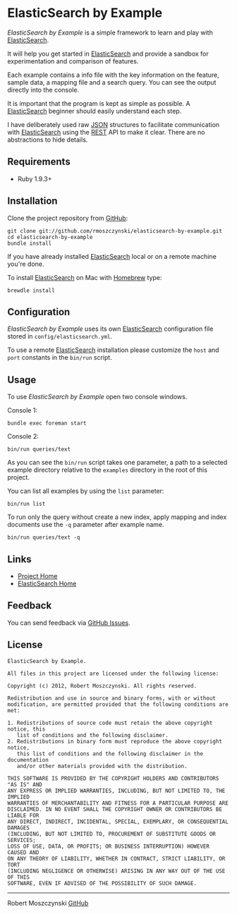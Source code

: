 ElasticSearch by Example
========================

_ElasticSearch by Example_ is a simple framework to learn and play with
[ElasticSearch](http://elasticsearch.org).

It will help you get started in [ElasticSearch](http://elasticsearch.org)
and provide a sandbox for experimentation and comparison of features.

Each example contains a info file with the key information on the feature,
sample data, a mapping file and a search query. You can see the output directly
into the console.

It is important that the program is kept as simple as possible.
A [ElasticSearch](http://elasticsearch.org) beginner should easily understand each step.

I have deliberately used raw [JSON](http://www.json.org/) structures to facilitate communication with [ElasticSearch](http://elasticsearch.org) using the
[REST](http://en.wikipedia.org/wiki/Representational_state_transfer) API to make
it clear. There are no abstractions to hide details.


Requirements
------------

* Ruby 1.9.3+


Installation
------------

Clone the project repository from [GitHub](http://github.com/):

    git clone git://github.com/rmoszczynski/elasticsearch-by-example.git
    cd elasticsearch-by-example
    bundle install

If you have already installed [ElasticSearch](http://elasticsearch.org) local
or on a remote machine you're done.

To install [ElasticSearch](http://elasticsearch.org) on Mac with
[Homebrew](http://mxcl.github.com/homebrew/) type:

    brewdle install


Configuration
-------------

_ElasticSearch by Example_ uses its own [ElasticSearch](http://elasticsearch.org) configuration file stored in `config/elasticsearch.yml`.

To use a remote [ElasticSearch](http://elasticsearch.org) installation
please customize the `host` and `port` constants in the `bin/run` script.


Usage
-----

To use _ElasticSearch by Example_ open two console windows.

Console 1:

    bundle exec foreman start

Console 2:

    bin/run queries/text

As you can see the `bin/run` script takes one parameter, a path to a selected
example directory relative to the `examples` directory in the root of this project.

You can list all examples by using the `list` parameter:

    bin/run list

To run only the query without create a new index, apply mapping and index documents use the `-q` parameter after example name.

    bin/run queries/text -q


Links
-----

* [Project Home](https://github.com/rmoszczynski/elasticsearch-by-example)
* [ElasticSearch Home](http://www.elasticsearch.org/)


Feedback
--------

You can send feedback via [GitHub Issues](https://github.com/rmoszczynski/elasticsearch-by-example/issues).


License
-------

    ElasticSearch by Example.

    All files in this project are licensed under the following license:

    Copyright (c) 2012, Robert Moszczynski. All rights reserved.

    Redistribution and use in source and binary forms, with or without
    modification, are permitted provided that the following conditions are met:

    1. Redistributions of source code must retain the above copyright notice, this
       list of conditions and the following disclaimer.
    2. Redistributions in binary form must reproduce the above copyright notice,
       this list of conditions and the following disclaimer in the documentation
       and/or other materials provided with the distribution.

    THIS SOFTWARE IS PROVIDED BY THE COPYRIGHT HOLDERS AND CONTRIBUTORS "AS IS" AND
    ANY EXPRESS OR IMPLIED WARRANTIES, INCLUDING, BUT NOT LIMITED TO, THE IMPLIED
    WARRANTIES OF MERCHANTABILITY AND FITNESS FOR A PARTICULAR PURPOSE ARE
    DISCLAIMED. IN NO EVENT SHALL THE COPYRIGHT OWNER OR CONTRIBUTORS BE LIABLE FOR
    ANY DIRECT, INDIRECT, INCIDENTAL, SPECIAL, EXEMPLARY, OR CONSEQUENTIAL DAMAGES
    (INCLUDING, BUT NOT LIMITED TO, PROCUREMENT OF SUBSTITUTE GOODS OR SERVICES;
    LOSS OF USE, DATA, OR PROFITS; OR BUSINESS INTERRUPTION) HOWEVER CAUSED AND
    ON ANY THEORY OF LIABILITY, WHETHER IN CONTRACT, STRICT LIABILITY, OR TORT
    (INCLUDING NEGLIGENCE OR OTHERWISE) ARISING IN ANY WAY OUT OF THE USE OF THIS
    SOFTWARE, EVEN IF ADVISED OF THE POSSIBILITY OF SUCH DAMAGE.


-----
Robert Moszczynski [GitHub](https://github.com/rmoszczynski)
